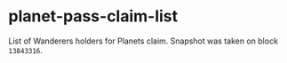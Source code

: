 # planet-pass-claim-list
List of Wanderers holders for Planets claim. Snapshot was taken on block `13843316`.
